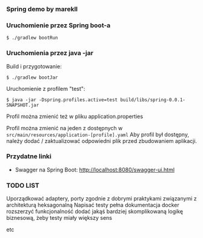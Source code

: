 
### Spring demo by marekll ###

### Uruchomienie przez Spring boot-a ###

```
$ ./gradlew bootRun
```

### Uruchomienia przez java -jar ###

Build i przygotowanie:

```
$ ./gradlew bootJar
```

Uruchomienie z profilem "test":

```
$ java -jar -Dspring.profiles.active=test build/libs/spring-0.0.1-SNAPSHOT.jar
```

Profil można zmienić też w pliku application.properties

Profil można zmienić na jeden z dostępnych w `src/main/resources/application-[profile].yaml`
Aby profil był dostępny, należy dodać / zaktualizować odpowiedni plik przed zbudowaniem aplikacji.

### Przydatne linki ###

* Swagger na Spring Boot: <http://localhost:8080/swagger-ui.html>


### TODO LIST ###
Uporządkować adaptery, porty zgodnie z dobrymi praktykami związanymi z architekturą heksagonalną
Napisać testy
pełna dokumentacja
docker
rozszerzyć funkcjonalność
dodać jakąś bardziej skomplikowaną logikę biznesową, żeby testy miały większy sens

etc
